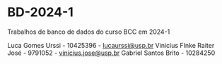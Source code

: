 # BD-2024-1
Trabalhos de banco de dados do curso BCC em 2024-1

Luca Gomes Urssi - 10425396 - lucaurssi@usp.br
Vinicius FInke Raiter José	-  9791052 - vinicius.jose@usp.br 
Gabriel Santos Brito - 10284250
